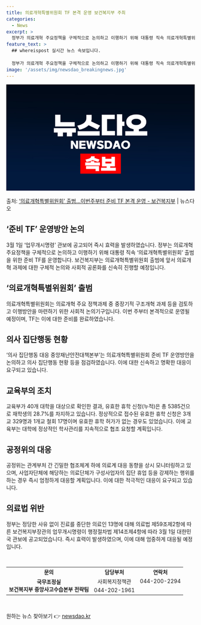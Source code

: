 ```yaml
---
title: 의료개혁특별위원회 TF 본격 운영 보건복지부 주최
categories:
  - News
excerpt: >
  정부가 의료개혁 주요정책을 구체적으로 논의하고 이행하기 위해 대통령 직속 의료개혁특별위원회 출범을 위한 준비…
feature_text: >
  ## whereispost 실시간 뉴스 속보입니다.

  정부가 의료개혁 주요정책을 구체적으로 논의하고 이행하기 위해 대통령 직속 의료개혁특별위원회 출범을 위한 준비…
image: '/assets/img/newsdao_breakingnews.jpg'
---
```


![뉴스다오 속보](/assets/img/newsdao_breakingnews.jpg)

<p>출처: <a href="https://newsdao.kr/3267" rel="dofollow">‘의료개혁특별위원회’ 출범…이번주부터 준비 TF 본격 운영 - 보건복지부</a> | 뉴스다오</p>

<h2 data-ke-size="size26">‘준비 TF’ 운영방안 논의</h2>
<p data-ke-size="size16">3월 1일 ‘업무개시명령’ 관보에 공고되어 즉시 효력을 발생하였습니다. 정부는 의료개혁 주요정책을 구체적으로 논의하고 이행하기 위해 대통령 직속 ‘의료개혁특별위원회’ 출범을 위한 준비 TF를 운영합니다. 보건복지부는 의료개혁특별위원회 출범에 앞서 의료개혁 과제에 대한 구체적 논의와 사회적 공론화를 신속히 진행할 예정입니다.</p>

<h2 data-ke-size="size26">‘의료개혁특별위원회’ 출범</h2>
<p data-ke-size="size16">의료개혁특별위원회는 의료개혁 주요 정책과제 중 중장기적 구조개혁 과제 등을 검토하고 이행방안을 마련하기 위한 사회적 논의기구입니다. 이번 주부터 본격적으로 운영될 예정이며, TF는 이에 대한 준비를 완료하였습니다. </p>

<h2 data-ke-size="size26">의사 집단행동 현황</h2>
<p data-ke-size="size16">‘의사 집단행동 대응 중앙재난안전대책본부’는 의료개혁특별위원회 준비 TF 운영방안을 논의하고 의사 집단행동 현황 등을 점검하였습니다. 이에 대한 신속하고 명확한 대응이 요구되고 있습니다. </p>

<h2 data-ke-size="size26">교육부의 조치</h2>
<p data-ke-size="size16">교육부가 40개 대학을 대상으로 확인한 결과, 유효한 휴학 신청(누적)은 총 5385건으로 재학생의 28.7%를 차지하고 있습니다. 정상적으로 접수된 유효한 휴학 신청은 3개교 329명과 1개교 철회 17명이며 유효한 휴학 허가가 없는 경우도 있었습니다. 이에 교육부는 대학에 정상적인 학사관리를 지속적으로 협조 요청할 계획입니다.</p>

<h2 data-ke-size="size26">공정위의 대응</h2>
<p data-ke-size="size16">공정위는 관계부처 간 긴밀한 협조체계 하에 의료계 대응 동향을 상시 모니터링하고 있으며, 사업자단체에 해당하는 의료단체가 구성사업자의 집단 휴업 등을 강제하는 행위를 하는 경우 즉시 엄정하게 대응할 계획입니다. 이에 대한 적극적인 대응이 요구되고 있습니다.</p>

<h2 data-ke-size="size26">의료법 위반</h2>
<p data-ke-size="size16">정부는 정당한 사유 없이 진료를 중단한 의료인 13명에 대해 의료법 제59조제2항에 따른 보건복지부장관의 업무개시명령이 행정절차법 제14조제4항에 따라 3월 1일 대한민국 관보에 공고되었습니다. 즉시 효력이 발생하였으며, 이에 대해 엄중하게 대응될 예정입니다.</p>
<p data-ke-size="size16">&nbsp;</p>
<table>
	<tbody>
		<tr>
			<td style="text-align: center; height: 17px;"><b>문의</b></td>
			<td style="text-align: center; height: 17px;"><b>담당부처</b></td>
			<td style="text-align: center; height: 17px;"><b>연락처</b></td>
		</tr>
		<tr>
			<td rowspan="2" style="text-align: center; height: 17px;"><b>국무조정실<br />보건복지부 중앙사고수습본부 전략팀</b></td>
			<td style="text-align: center; height: 17px;">사회복지정책관</td>
			<td style="text-align: center; height: 17px;">044-200-2294</td>
		</tr>
		<tr>
			<td style="text-align: center; height: 17px;">044-202-1961</td>
		</tr>
	</tbody>
</table>
<p data-ke-size="size16">&nbsp;</p> 

원하는 뉴스 찾아보기 👉 <a href="https://newsdao.kr" rel="dofollow">newsdao.kr</a>


